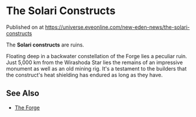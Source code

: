 # The Solari Constructs
Published on  at https://universe.eveonline.com/new-eden-news/the-solari-constructs

The **Solari constructs** are ruins.

Floating deep in a backwater constellation of the Forge lies a peculiar
ruin. Just 5,000 km from the Wirashoda Star lies the remains of an
impressive monument as well as an old mining rig. It's a testament to
the builders that the construct's heat shielding has endured as long as
they have. 

See Also
--------
- [The Forge](the-forge)

